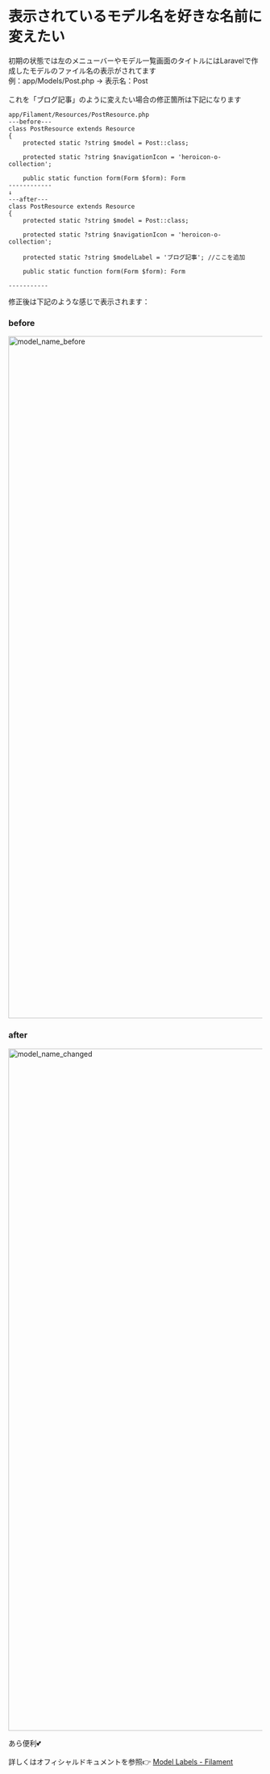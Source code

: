# 表示されているモデル名を好きな名前に変えたい
初期の状態では左のメニューバーやモデル一覧画面のタイトルにはLaravelで作成したモデルのファイル名の表示がされてます<br>
例：app/Models/Post.php → 表示名：Post<br><br>
これを「ブログ記事」のように変えたい場合の修正箇所は下記になります

```vim
app/Filament/Resources/PostResource.php
---before---
class PostResource extends Resource
{
    protected static ?string $model = Post::class;

    protected static ?string $navigationIcon = 'heroicon-o-collection';

    public static function form(Form $form): Form
------------
↓
---after---
class PostResource extends Resource
{
    protected static ?string $model = Post::class;

    protected static ?string $navigationIcon = 'heroicon-o-collection';

    protected static ?string $modelLabel = 'ブログ記事'; //ここを追加

    public static function form(Form $form): Form

-----------
```

修正後は下記のような感じで表示されます：

### before
<img width="1353" alt="model_name_before" src="https://user-images.githubusercontent.com/7894265/190347767-8562ca44-4300-469f-b783-e81b49908244.png">

### after
<img width="1353" alt="model_name_changed" src="https://user-images.githubusercontent.com/7894265/190346558-b364b436-96f1-48b5-bcec-12db780a3b71.png">

あら便利💕
<br><br>
詳しくはオフィシャルドキュメントを参照👉 [Model Labels - Filament](https://filamentphp.com/docs/2.x/admin/resources/getting-started#model-labels)
